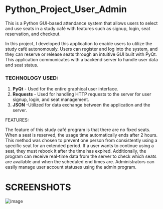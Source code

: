 # Python_Project_User_Admin

This is a Python GUI-based attendance system that allows users to select and use seats in a study café with features such as signup, login, seat reservation, and checkout.

In this project, I developed this application to enable users to utilize the study café autonomously. Users can register and log into the system, and they can reserve or release seats through an intuitive GUI built with PyQt. This application communicates with a backend server to handle user data and seat status.

### TECHNOLOGY USED:

1. **PyQt** - Used for the entire graphical user interface.
2. **Requests** - Used for handling HTTP requests to the server for user signup, login, and seat management.
3. **JSON** -Utilized for data exchange between the application and the server.


FEATURES:

The feature of this study café program is that there are no fixed seats. When a seat is reserved, the usage time automatically ends after 2 hours. This method was chosen to prevent one person from consistently using a specific seat for an extended period. If a user wants to continue using a seat, they must rebook it after the time has expired. Additionally, the program can receive real-time data from the server to check which seats are available and when the scheduled end times are. 
Administrators can easily manage user account statuses using the admin program.








# SCREENSHOTS
![image](https://github.com/user-attachments/assets/e02826df-62ce-46f6-a27e-7a419fbfcabc)

